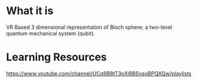 # What it is
 VR Based 3 dimensional representation of Bloch sphere; a two-level quantum mechanical system (qubit).
# Learning Resources
 https://www.youtube.com/channel/UCq9B8tT3oXl8BSyaoBPQXQw/playlists
